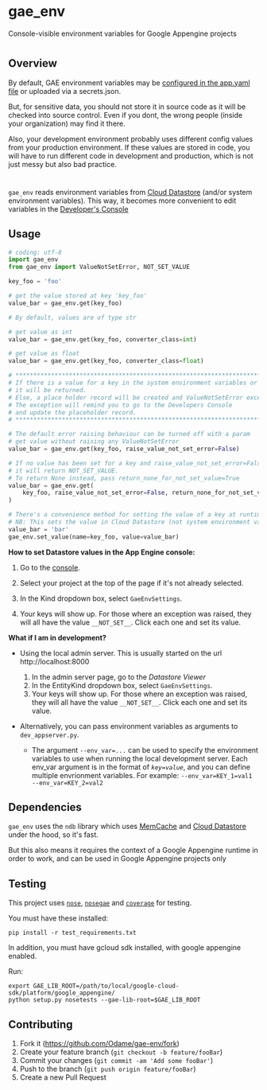 # gae_env

Console-visible environment variables for Google Appengine projects

#
## Overview

By default, GAE environment variables may be [configured in the app.yaml file][1] or uploaded via a secrets.json.

But, for sensitive data, you should not store it in source code as it will be checked into source control.
Even if you dont, the wrong people (inside your organization) may find it there.

Also, your development environment probably uses different config values from your production environment.
If these values are stored in code, you will have to run different code in development and production, which is not just messy but also bad practice.

# 

`gae_env` reads environment variables from [Cloud Datastore][7] (and/or system environment variables). This way, it becomes more convenient to edit variables in the [Developer's Console][2]

## Usage

```python
# coding: utf-8
import gae_env
from gae_env import ValueNotSetError, NOT_SET_VALUE

key_foo = 'foo'

# get the value stored at key 'key_foo'
value_bar = gae_env.get(key_foo)

# By default, values are of type str

# get value as int
value_bar = gae_env.get(key_foo, converter_class=int)

# get value as float
value_bar = gae_env.get(key_foo, converter_class=float)

# ******************************************************************************
# If there is a value for a key in the system environment variables or datastore,
# it will be returned.
# Else, a place holder record will be created and ValueNotSetError exception will be raised.
# The exception will remind you to go to the Developers Console
# and update the placeholder record.
# ******************************************************************************

# The default error raising behaviour can be turned off with a param
# get value without raising any ValueNotSetError
value_bar = gae_env.get(key_foo, raise_value_not_set_error=False)

# If no value has been set for a key and raise_value_not_set_error=False,
# it will return NOT_SET_VALUE.
# To return None instead, pass return_none_for_not_set_value=True
value_bar = gae_env.get(
    key_foo, raise_value_not_set_error=False, return_none_for_not_set_value=True
)

# There's a convenience method for setting the value of a key at runtime
# NB: This sets the value in Cloud Datastore (not system environment variables)
value_bar = 'bar'
gae_env.set_value(name=key_foo, value=value_bar)

```

**How to set Datastore values in the App Engine console:**

1. Go to the [console][2].

2. Select your project at the top of the page if it's not already selected.

3. In the Kind dropdown box, select `GaeEnvSettings`.

4. Your keys will show up. For those where an exception was raised, they will all have the value `__NOT_SET__`. Click each one and set its value.

**What if I am in development?**

-  Using the local admin server. This is usually started on the url http://localhost:8000
    1. In the admin server page, go to the *Datastore Viewer*
    2. In the EntityKind dropdown box, select `GaeEnvSettings`.
    3. Your keys will show up. For those where an exception was raised, they will all have the value `__NOT_SET__`. Click each one and set its value.

-  Alternatively, you can pass environment variables as arguments to `dev_appserver.py`.
    - The argument `--env_var=...` can be used to specify the environment variables to use when running the local development server.
Each env_var argument is in the format of *`key=value`*, and you can define multiple envrionment variables.
For example: `--env_var=KEY_1=val1 --env_var=KEY_2=val2`


## Dependencies

`gae_env` uses the `ndb` library which uses [MemCache][6] and [Cloud Datastore][7] under the hood, so it's fast.

But this also means it requires the context of a Google Appengine runtime in order to work, and can be used in Google Appengine projects only


## Testing
This project uses [`nose`][3], [`nosegae`][4] and [`coverage`][5] for testing.

You must have these installed:

    pip install -r test_requirements.txt

In addition, you must have gcloud sdk installed, with google appengine enabled.

Run:

    export GAE_LIB_ROOT=/path/to/local/google-cloud-sdk/platform/google_appengine/
    python setup.py nosetests --gae-lib-root=$GAE_LIB_ROOT


## Contributing

1. Fork it (<https://github.com/Odame/gae-env/fork>)
2. Create your feature branch (`git checkout -b feature/fooBar`)
3. Commit your changes (`git commit -am 'Add some fooBar'`)
4. Push to the branch (`git push origin feature/fooBar`)
5. Create a new Pull Request



[1]: https://cloud.google.com/appengine/docs/standard/python3/config/appref#runtime_and_app_elements
[2]: https://console.cloud.google.com/datastore/
[3]: https://nose.readthedocs.io/en/latest/index.html
[4]: https://github.com/Trii/NoseGAE
[5]: https://coverage.readthedocs.io/en/coverage-4.5.1x/
[6]: https://www.google.com/url?sa=t&rct=j&q=&esrc=s&source=web&cd=1&cad=rja&uact=8&ved=2ahUKEwjgjpb-ue7dAhVpL8AKHfCBAPAQFjAAegQIChAB&url=https%3A%2F%2Fcloud.google.com%2Fappengine%2Fdocs%2Fstandard%2Fpython%2Fmemcache%2F&usg=AOvVaw1zwnB3ofKYNGfyHRqq_i2j
[7]: https://www.google.com/url?sa=t&rct=j&q=&esrc=s&source=web&cd=1&cad=rja&uact=8&ved=2ahUKEwip1q-Huu7dAhURTsAKHYM3BJcQFjAAegQICBAB&url=https%3A%2F%2Fcloud.google.com%2Fdatastore%2Fdocs%2Fconcepts%2Foverview&usg=AOvVaw0gMRTKGWVdpgoM40VbA9BC
